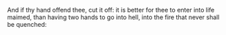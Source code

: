 And if thy hand offend thee, cut it off: it is better for thee to enter into life maimed, than having two hands to go into hell, into the fire that never shall be quenched:
